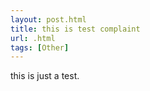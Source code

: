 ```yaml
---
layout: post.html
title: this is test complaint
url: .html
tags: [Other]
---
```

this is just a test.
